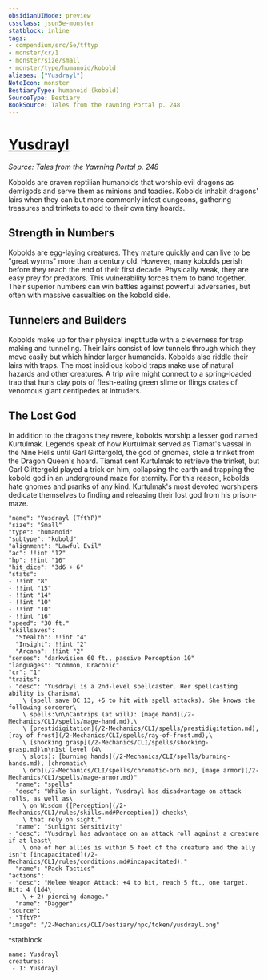 ```yaml
---
obsidianUIMode: preview
cssclass: json5e-monster
statblock: inline
tags:
- compendium/src/5e/tftyp
- monster/cr/1
- monster/size/small
- monster/type/humanoid/kobold
aliases: ["Yusdrayl"]
NoteIcon: monster
BestiaryType: humanoid (kobold)
SourceType: Bestiary
BookSource: Tales from the Yawning Portal p. 248
---
```

# [Yusdrayl](2-Mechanics/CLI/bestiary/npc/yusdrayl-tftyp.md)
*Source: Tales from the Yawning Portal p. 248*  

Kobolds are craven reptilian humanoids that worship evil dragons as demigods and serve them as minions and toadies. Kobolds inhabit dragons' lairs when they can but more commonly infest dungeons, gathering treasures and trinkets to add to their own tiny hoards.

## Strength in Numbers

 Kobolds are egg-laying creatures. They mature quickly and can live to be "great wyrms" more than a century old. However, many kobolds perish before they reach the end of their first decade. Physically weak, they are easy prey for predators. This vulnerability forces them to band together. Their superior numbers can win battles against powerful adversaries, but often with massive casualties on the kobold side.

## Tunnelers and Builders

Kobolds make up for their physical ineptitude with a cleverness for trap making and tunneling. Their lairs consist of low tunnels through which they move easily but which hinder larger humanoids. Kobolds also riddle their lairs with traps. The most insidious kobold traps make use of natural hazards and other creatures. A trip wire might connect to a spring-loaded trap that hurls clay pots of flesh-eating green slime or flings crates of venomous giant centipedes at intruders.

## The Lost God

In addition to the dragons they revere, kobolds worship a lesser god named Kurtulmak. Legends speak of how Kurtulmak served as Tiamat's vassal in the Nine Hells until Garl Glittergold, the god of gnomes, stole a trinket from the Dragon Queen's hoard. Tiamat sent Kurtulmak to retrieve the trinket, but Garl Glittergold played a trick on him, collapsing the earth and trapping the kobold god in an underground maze for eternity. For this reason, kobolds hate gnomes and pranks of any kind. Kurtulmak's most devoted worshipers dedicate themselves to finding and releasing their lost god from his prison-maze.

```statblock
"name": "Yusdrayl (TftYP)"
"size": "Small"
"type": "humanoid"
"subtype": "kobold"
"alignment": "Lawful Evil"
"ac": !!int "12"
"hp": !!int "16"
"hit_dice": "3d6 + 6"
"stats":
- !!int "8"
- !!int "15"
- !!int "14"
- !!int "10"
- !!int "10"
- !!int "16"
"speed": "30 ft."
"skillsaves":
  "Stealth": !!int "4"
  "Insight": !!int "2"
  "Arcana": !!int "2"
"senses": "darkvision 60 ft., passive Perception 10"
"languages": "Common, Draconic"
"cr": "1"
"traits":
- "desc": "Yusdrayl is a 2nd-level spellcaster. Her spellcasting ability is Charisma\
    \ (spell save DC 13, +5 to hit with spell attacks). She knows the following sorcerer\
    \ spells:\n\nCantrips (at will): [mage hand](/2-Mechanics/CLI/spells/mage-hand.md),\
    \ [prestidigitation](/2-Mechanics/CLI/spells/prestidigitation.md), [ray of frost](/2-Mechanics/CLI/spells/ray-of-frost.md),\
    \ [shocking grasp](/2-Mechanics/CLI/spells/shocking-grasp.md)\n\n1st level (4\
    \ slots): [burning hands](/2-Mechanics/CLI/spells/burning-hands.md), [chromatic\
    \ orb](/2-Mechanics/CLI/spells/chromatic-orb.md), [mage armor](/2-Mechanics/CLI/spells/mage-armor.md)"
  "name": "spells"
- "desc": "While in sunlight, Yusdrayl has disadvantage on attack rolls, as well as\
    \ on Wisdom ([Perception](/2-Mechanics/CLI/rules/skills.md#Perception)) checks\
    \ that rely on sight."
  "name": "Sunlight Sensitivity"
- "desc": "Yusdrayl has advantage on an attack roll against a creature if at least\
    \ one of her allies is within 5 feet of the creature and the ally isn't [incapacitated](/2-Mechanics/CLI/rules/conditions.md#incapacitated)."
  "name": "Pack Tactics"
"actions":
- "desc": "Melee Weapon Attack: +4 to hit, reach 5 ft., one target. Hit: 4 (1d4\
    \ + 2) piercing damage."
  "name": "Dagger"
"source":
- "TftYP"
"image": "/2-Mechanics/CLI/bestiary/npc/token/yusdrayl.png"
```
^statblock

```encounter-table
name: Yusdrayl
creatures:
 - 1: Yusdrayl
```